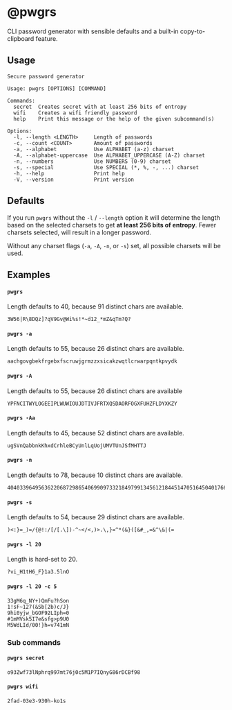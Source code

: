 # @pwgrs

CLI password generator with sensible defaults and a built-in copy-to-clipboard feature.

## Usage

```
Secure password generator

Usage: pwgrs [OPTIONS] [COMMAND]

Commands:
  secret  Creates secret with at least 256 bits of entropy
  wifi    Creates a wifi friendly password
  help    Print this message or the help of the given subcommand(s)

Options:
  -l, --length <LENGTH>     Length of passwords
  -c, --count <COUNT>       Amount of passwords
  -a, --alphabet            Use ALPHABET (a-z) charset
  -A, --alphabet-uppercase  Use ALPHABET_UPPERCASE (A-Z) charset
  -n, --numbers             Use NUMBERS (0-9) charset
  -s, --special             Use SPECIAL (*, %, -, ...) charset
  -h, --help                Print help
  -V, --version             Print version
```

## Defaults

If you run `pwgrs` without the `-l` / `--length` option it will determine the length based on the selected charsets to get **at least 256 bits of entropy**. Fewer charsets selected, will result in a longer password.

Without any charset flags (`-a`, `-A`, `-n`, or `-s`) set, all possible charsets will be used.

## Examples

#### `pwgrs`

Length defaults to 40, because 91 distinct chars are available.

```
3W56|R\8DQz]?qV9Gv@Wi%s!*~d12_*mZ&qTm?Q?
```

#### `pwgrs -a`

Length defaults to 55, because 26 distinct chars are available.

```
aachgovgbekfrgebxfscruwjgrmzzxsicakzwqtlcrwarpqntkpvydk
```

#### `pwgrs -A`

Length defaults to 55, because 26 distinct chars are available

```
YPFNCITWYLOGEEIPLWUWIOUJDTIVJFRTXQSDAORFOGXFUHZFLDYXKZY
```

#### `pwgrs -Aa`

Length defaults to 45, because 52 distinct chars are available.

```
ugSVnQabbnkKhxdCrhleBCyUnlLqUojUMVTUnJSfMHTTJ
```

#### `pwgrs -n`

Length defaults to 78, because 10 distinct chars are available.

```
404033964956362206872986540699097332184979913456121844514705164504017662414846
```

#### `pwgrs -s`

Length defaults to 54, because 29 distinct chars are available.

```
)<:}=_)=/{@!:/[/[.\])-^~</<,)>.\,}=^*(&}([&#_,=&^\&|(=
```

#### `pwgrs -l 20`

Length is hard-set to 20.

```
?vi_H1tH6_F}1a3.5lnO
```

#### `pwgrs -l 20 -c 5`

```
33gM6q_NY+)QmFu?hSon
1!sF~127(&Sb[2b)c/J}
9hi0yjw_bGOF92LIph=0
#1mMVsk5I7e&sfg>p9U0
M5WdLId/00!}h=v741mN
```

### Sub commands

#### `pwgrs secret`

```
o93Zwf73lNphrq997mt76j0c5M1P7IQnyG86rDCBf98
```

#### `pwgrs wifi`

```
2fad-03e3-930h-ko1s
```
